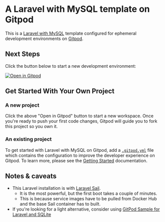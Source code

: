# A Laravel with MySQL template on Gitpod

This is a [Laravel with MySQL](https://laravel.com) template configured for ephemeral development environments on [Gitpod](https://www.gitpod.io/).

## Next Steps

Click the button below to start a new development environment:

[![Open in Gitpod](https://gitpod.io/button/open-in-gitpod.svg)](https://gitpod.io/#https://github.com/gitpod-io/template-php-laravel-mysql)

## Get Started With Your Own Project

### A new project

Click the above "Open in Gitpod" button to start a new workspace. Once you're ready to push your first code changes, Gitpod will guide you to fork this project so you own it.

### An existing project

To get started with Laravel with MySQL on Gitpod, add a [`.gitpod.yml`](./.gitpod.yml) file which contains the configuration to improve the developer experience on Gitpod. To learn more, please see the [Getting Started](https://www.gitpod.io/docs/getting-started) documentation.

## Notes & caveats


* This Laravel installation is with [Laravel Sail](https://laravel.com/docs/10.x/installation#choosing-your-sail-services).
  * It is the most powerful, but the first boot takes a couple of minutes.
  * This is because service images have to be pulled from Docker Hub and the base Sail container has to built.
* If you're looking for a light alternative, consider using [GitPod Sample for Laravel and SQLite](https://github.com/gitpod-samples/template-php-laravel-sqlite)

